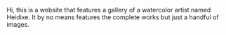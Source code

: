 Hi, this is a website that features a gallery of a watercolor artist named Heidixe. 
It by no means features the complete works but just a handful of images.
